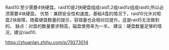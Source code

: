 Raid10:至少需要4快硬盘。raid10是2快硬盘组成raid1,2组raid1z组成raid0,所以必须需要4块硬盘。
优势：兼顾安全性和速度。基础4盘的情况下，raid10允许对柜盘2块故障，随着硬盘数量的提示，容错量也会相对应提升。这是raid5无法做到的。
缺点：对盘的数量要求稍高，磁盘使用率为一半。
建议：硬盘数量足够的情况，建议riad10.

https://zhuanlan.zhihu.com/p/79273014